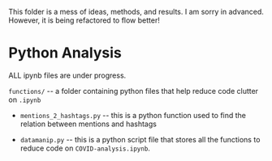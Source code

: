This folder is a mess of ideas, methods, and results. I am sorry in advanced. However, it is being refactored to flow better!

# Python Analysis

ALL ipynb files are under progress.

`functions/` -- a folder containing python files that help reduce code clutter on `.ipynb`

- `mentions_2_hashtags.py` -- this is a python function used to find the relation between mentions and hashtags

- `datamanip.py` -- this is a python script file that stores all the functions to reduce code on `COVID-analysis.ipynb`.
